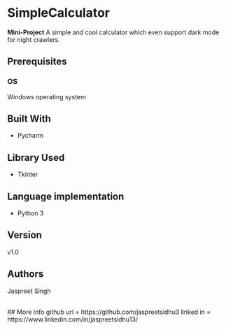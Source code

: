 # SimpleCalculator
<b>Mini-Project</b>
A simple and cool calculator which even support dark mode for night crawlers.

## Prerequisites
### OS
Windows operating system


## Built With

* Pycharm
## Library Used
* Tkinter

## Language implementation
* Python 3
## Version

v1.0

## Authors

Jaspreet Singh

</br>
## More info
github url = https://github.com/jaspreetsidhu3
linked in = https://www.linkedin.com/in/jaspreetsidhu13/
